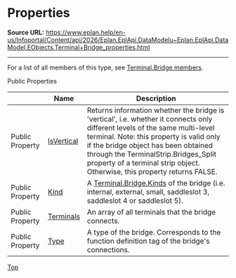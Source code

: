 # Properties

**Source URL:** https://www.eplan.help/en-us/Infoportal/Content/api/2026/Eplan.EplApi.DataModelu~Eplan.EplApi.DataModel.EObjects.Terminal+Bridge_properties.html

---

For a list of all members of this type, see [Terminal.Bridge members](Eplan.EplApi.DataModelu~Eplan.EplApi.DataModel.EObjects.Terminal+Bridge_members.html).

Public Properties

|  | Name | Description |
| --- | --- | --- |
| Public Property | [IsVertical](Eplan.EplApi.DataModelu~Eplan.EplApi.DataModel.EObjects.Terminal+Bridge~IsVertical.html) | Returns information whether the bridge is 'vertical', i.e. whether it connects only different levels of the same multi-level terminal. Note: this property is valid only if the bridge object has been obtained through the TerminalStrip.Bridges\_Split property of a terminal strip object. Otherwise, this property returns FALSE. |
| Public Property | [Kind](Eplan.EplApi.DataModelu~Eplan.EplApi.DataModel.EObjects.Terminal+Bridge~Kind.html) | A [Terminal.Bridge.Kinds](Eplan.EplApi.DataModelu~Eplan.EplApi.DataModel.EObjects.Terminal+Bridge+Kinds.html) of the bridge (i.e. internal, external, small, saddleslot 3, saddleslot 4 or saddleslot 5). |
| Public Property | [Terminals](Eplan.EplApi.DataModelu~Eplan.EplApi.DataModel.EObjects.Terminal+Bridge~Terminals.html) | An array of all terminals that the bridge connects. |
| Public Property | [Type](Eplan.EplApi.DataModelu~Eplan.EplApi.DataModel.EObjects.Terminal+Bridge~Type.html) | A type of the bridge. Corresponds to the function definition tag of the bridge's connections. |

[Top](#top)
